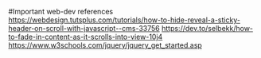 #Important web-dev references
https://webdesign.tutsplus.com/tutorials/how-to-hide-reveal-a-sticky-header-on-scroll-with-javascript--cms-33756
https://dev.to/selbekk/how-to-fade-in-content-as-it-scrolls-into-view-10j4
https://www.w3schools.com/jquery/jquery_get_started.asp
